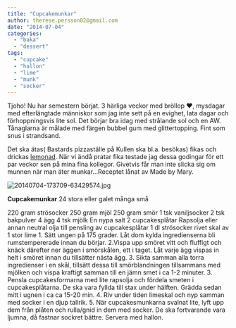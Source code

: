 ```yaml
---
title: "Cupcakemunkar"
author: therese.persson82@gmail.com
date: "2014-07-04"
categories: 
  - "baka"
  - "dessert"
tags: 
  - "cupcake"
  - "hallon"
  - "lime"
  - "munk"
  - "socker"
---
```


Tjoho! Nu har semestern börjat. 3 härliga veckor med bröllop ❤️, mysdagar med efterlängtade människor som jag inte sett på en evighet, lata dagar och förhoppningsvis lite sol. Det börjar bra idag med strålande sol och en AW. Tånaglarna är målade med färgen bubbel gum med glittertopping. Fint som snus i strandsand.

Det ska ätas( Bastards pizzaställe på Kullen ska bl.a. besökas) fikas och drickas [lemonad](/posts/jordgubbslemonad/). När vi ändå pratar fika testade jag dessa godingar för ett par veckor sen på mina fina kollegor. Givetvis får man inte slicka sig om munnen när man äter munkar...Receptet lånat av Made by Mary.  
  
![20140704-173709-63429574.jpg](/static/img/20140704-173709-63429574.jpg)

**Cupcakemunkar** 24 stora eller galet många små

220 gram strösocker 250 gram mjöl 250 gram smör 1 tsk vaniljsocker 2 tsk bakpulver 4 ägg 4 tsk mjölk En nypa salt 2 cupcakesplåtar Rapsolja eller annan neutral olja till pensling av cupcakesplåtar 1 dl strösocker rivet skal av 1 stor lime 1. Sätt ungen på 175 grader. Låt dom kylda ingredienserna bli rumstempererade innan du börjar. 2.Vispa upp smöret vitt och fluffigt och knäck därefter ner äggen i smörskålen, ett i taget. Låt varje ägg vispas in helt i smöret innan du tillsätter nästa ägg. 3. Sikta samman alla torra ingredienser i en skål, tillsätt dessa till smörblandningen tillsammans med mjölken och vispa kraftigt samman till en jämn smet i ca 1-2 minuter. 3. Pensla cupcakesformarna med lite rapsolja och fördela smeten i cupcakesplåtarna. De ska vara fyllda till stax under hälften. Grädda sedan mitt i ugnen i ca ca 15-20 min. 4. Riv under tiden limeskal och nyp samman med socker i en djup tallrik. 5. När cupcakesmunkarna svalnat lite, lyft upp dem från plåten och rulla/gnid in dem med socker. De ska fortvarande vara ljumna, då fastnar sockret bättre. Servera med hallon.
